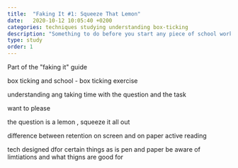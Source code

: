 ```yaml
---
title:  "Faking It #1: Squeeze That Lemon"
date:   2020-10-12 10:05:40 +0200
categories: techniques studying understanding box-ticking
description: "Something to do before you start any piece of school work"
type: study
order: 1
---
```

Part of the "faking it" guide 

box ticking and school - box ticking exercise

understanding ang taking time with the question and the task

want to please


the question is a lemon , squeeze it all out 

difference between retention on screen and on paper
active reading 


tech designed dfor certain things
as is pen and paper
be aware of limtiations and what thigns are good for    




